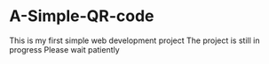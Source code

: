 # A-Simple-QR-code
This is my first simple web development project
The project is still in progress
Please wait patiently
